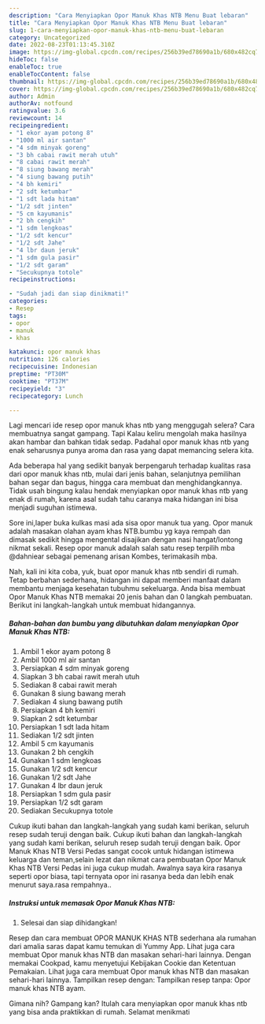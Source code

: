 ```yaml
---
description: "Cara Menyiapkan Opor Manuk Khas NTB Menu Buat lebaran"
title: "Cara Menyiapkan Opor Manuk Khas NTB Menu Buat lebaran"
slug: 1-cara-menyiapkan-opor-manuk-khas-ntb-menu-buat-lebaran
category: Uncategorized
date: 2022-08-23T01:13:45.310Z
image: https://img-global.cpcdn.com/recipes/256b39ed78690a1b/680x482cq70/opor-manuk-khas-ntb-foto-resep-utama.jpg
hideToc: false
enableToc: true
enableTocContent: false
thumbnail: https://img-global.cpcdn.com/recipes/256b39ed78690a1b/680x482cq70/opor-manuk-khas-ntb-foto-resep-utama.jpg
cover: https://img-global.cpcdn.com/recipes/256b39ed78690a1b/680x482cq70/opor-manuk-khas-ntb-foto-resep-utama.jpg
author: Admin
authorAv: notfound
ratingvalue: 3.6
reviewcount: 14
recipeingredient:
- "1 ekor ayam potong 8"
- "1000 ml air santan"
- "4 sdm minyak goreng"
- "3 bh cabai rawit merah utuh"
- "8 cabai rawit merah"
- "8 siung bawang merah"
- "4 siung bawang putih"
- "4 bh kemiri"
- "2 sdt ketumbar"
- "1 sdt lada hitam"
- "1/2 sdt jinten"
- "5 cm kayumanis"
- "2 bh cengkih"
- "1 sdm lengkoas"
- "1/2 sdt kencur"
- "1/2 sdt Jahe"
- "4 lbr daun jeruk"
- "1 sdm gula pasir"
- "1/2 sdt garam"
- "Secukupnya totole"
recipeinstructions:

- "Sudah jadi dan siap dinikmati!"
categories:
- Resep
tags:
- opor
- manuk
- khas

katakunci: opor manuk khas 
nutrition: 126 calories
recipecuisine: Indonesian
preptime: "PT30M"
cooktime: "PT37M"
recipeyield: "3"
recipecategory: Lunch

---
```



Lagi mencari ide resep opor manuk khas ntb yang menggugah selera? Cara membuatnya sangat gampang. Tapi Kalau keliru mengolah maka hasilnya akan hambar dan bahkan tidak sedap. Padahal opor manuk khas ntb yang enak seharusnya punya aroma dan rasa yang dapat memancing selera kita.


Ada beberapa hal yang sedikit banyak berpengaruh terhadap kualitas rasa dari opor manuk khas ntb, mulai dari jenis bahan, selanjutnya pemilihan bahan segar dan bagus, hingga cara membuat dan menghidangkannya. Tidak usah bingung kalau hendak menyiapkan opor manuk khas ntb yang enak di rumah, karena asal sudah tahu caranya maka hidangan ini bisa menjadi suguhan istimewa.

Sore ini,laper buka kulkas masi ada sisa opor manuk tua yang. Opor manuk adalah masakan olahan ayam khas NTB.bumbu yg kaya rempah dan dimasak sedikit hingga mengental disajikan dengan nasi hangat/lontong nikmat sekali. Resep opor manuk adalah salah satu resep terpilih mba @dahniear sebagai pemenang arisan Kombes, terimakasih mba.


Nah, kali ini kita coba, yuk, buat opor manuk khas ntb sendiri di rumah. Tetap berbahan sederhana, hidangan ini dapat memberi manfaat dalam membantu menjaga kesehatan tubuhmu sekeluarga. Anda bisa membuat Opor Manuk Khas NTB memakai 20 jenis bahan dan 0 langkah pembuatan. Berikut ini langkah-langkah untuk membuat hidangannya.

<!--inarticleads1-->

##### Bahan-bahan dan bumbu yang dibutuhkan dalam menyiapkan Opor Manuk Khas NTB:

1. Ambil 1 ekor ayam potong 8
1. Ambil 1000 ml air santan
1. Persiapkan 4 sdm minyak goreng
1. Siapkan 3 bh cabai rawit merah utuh
1. Sediakan 8 cabai rawit merah
1. Gunakan 8 siung bawang merah
1. Sediakan 4 siung bawang putih
1. Persiapkan 4 bh kemiri
1. Siapkan 2 sdt ketumbar
1. Persiapkan 1 sdt lada hitam
1. Sediakan 1/2 sdt jinten
1. Ambil 5 cm kayumanis
1. Gunakan 2 bh cengkih
1. Gunakan 1 sdm lengkoas
1. Gunakan 1/2 sdt kencur
1. Gunakan 1/2 sdt Jahe
1. Gunakan 4 lbr daun jeruk
1. Persiapkan 1 sdm gula pasir
1. Persiapkan 1/2 sdt garam
1. Sediakan Secukupnya totole


Cukup ikuti bahan dan langkah-langkah yang sudah kami berikan, seluruh resep sudah teruji dengan baik. Cukup ikuti bahan dan langkah-langkah yang sudah kami berikan, seluruh resep sudah teruji dengan baik. Opor Manuk Khas NTB Versi Pedas sangat cocok untuk hidangan istimewa keluarga dan teman,selain lezat dan nikmat cara pembuatan Opor Manuk Khas NTB Versi Pedas ini juga cukup mudah. Awalnya saya kira rasanya seperti opor biasa, tapi ternyata opor ini rasanya beda dan lebih enak menurut saya.rasa rempahnya.. 

<!--inarticleads2-->

##### Instruksi untuk memasak Opor Manuk Khas NTB:


1. Selesai dan siap dihidangkan!

Resep dan cara membuat OPOR MANUK KHAS NTB sederhana ala rumahan dari amalia saras dapat kamu temukan di Yummy App. Lihat juga cara membuat Opor manuk khas NTB dan masakan sehari-hari lainnya. Dengan memakai Cookpad, kamu menyetujui Kebijakan Cookie dan Ketentuan Pemakaian. Lihat juga cara membuat Opor manuk khas NTB dan masakan sehari-hari lainnya. Tampilkan resep dengan: Tampilkan resep tanpa: Opor manuk khas NTB ayam. 

Gimana nih? Gampang kan? Itulah cara menyiapkan opor manuk khas ntb yang bisa anda praktikkan di rumah. Selamat menikmati
